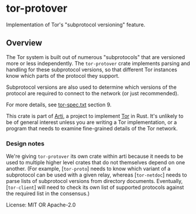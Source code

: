 # tor-protover

Implementation of Tor's "subprotocol versioning" feature.

## Overview

The Tor system is built out of numerous "subprotocols" that are
versioned more or less independently. The `tor-protover` crate
implements parsing and handling for these subprotocol versions, so
that different Tor instances know which parts of the protocol
they support.

Subprotocol versions are also used to determine which versions of
the protocol are required to connect to the network (or just
recommended).

For more details, see [tor-spec.txt](https://spec.torproject.org/tor-spec)
section 9.

This crate is part of
[Arti](https://gitlab.torproject.org/tpo/core/arti/), a project to
implement [Tor](https://www.torproject.org/) in Rust.
It's unlikely to be of general interest
unless you are writing a Tor implementation, or a program that
needs to examine fine-grained details of the Tor network.

### Design notes

We're giving `tor-protover` its own crate within arti because it
needs to be used to multiple higher level crates that do not
themselves depend on one another.  (For example, [`tor-proto`]
needs to know which variant of a subprotocol can be used with a
given relay, whereas [`tor-netdoc`] needs to parse lists of
subprotocol versions from directory documents.  Eventually,
[`tor-client`] will need to check its own list of supported
protocols against the required list in the consensus.)

License: MIT OR Apache-2.0
